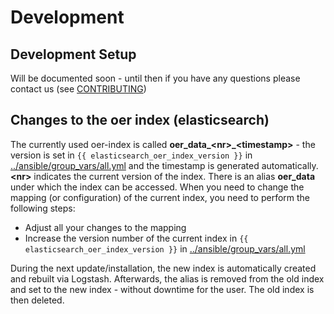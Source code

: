 # Development

## Development Setup

Will be documented soon - until then if you have any questions please contact us (see [CONTRIBUTING](../CONTRIBUTING.md))

## Changes to the oer index (elasticsearch)

The currently used oer-index is called **oer_data_\<nr\>_\<timestamp\>** - the version is set in `{{ elasticsearch_oer_index_version }}` in [../ansible/group_vars/all.yml](../ansible/group_vars/all.yml) and the timestamp is generated automatically. **\<nr\>** indicates the current version of the index. There is an alias **oer_data** under which the index can be accessed. When you need to change the mapping (or configuration) of the current index, you need to perform the following steps:
* Adjust all your changes to the mapping
* Increase the version number of the current index in `{{ elasticsearch_oer_index_version }}` in [../ansible/group_vars/all.yml](../ansible/group_vars/all.yml)

During the next update/installation, the new index is automatically created and rebuilt via Logstash. Afterwards, the alias is removed from the old index and set to the new index - without downtime for the user. The old index is then deleted.
